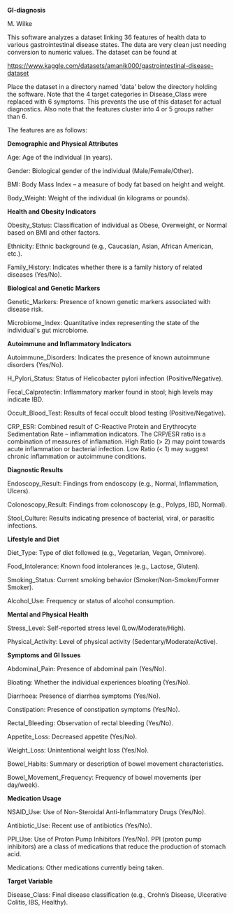 **GI-diagnosis**

M. Wilke

This software analyzes a dataset linking 36 features of health data to various gastrointestinal disease states. The data are very clean just needing conversion to numeric values. The dataset can be found at 

https://www.kaggle.com/datasets/amanik000/gastrointestinal-disease-dataset

Place the dataset in a directory named 'data' below the directory holding the software. 
Note that the 4 target categories in Disease_Class were replaced with 6 symptoms. This prevents the use of this dataset for actual diagnostics. Also note that the features cluster into 4 or 5 groups rather than 6. 

The features are as follows:

**Demographic and Physical Attributes**

Age: Age of the individual (in years).

Gender: Biological gender of the individual (Male/Female/Other).

BMI: Body Mass Index – a measure of body fat based on height and weight.

Body_Weight: Weight of the individual (in kilograms or pounds).

**Health and Obesity Indicators**

Obesity_Status: Classification of individual as Obese, Overweight, or Normal based on BMI and other factors.

Ethnicity: Ethnic background (e.g., Caucasian, Asian, African American, etc.).

Family_History: Indicates whether there is a family history of related diseases (Yes/No).

**Biological and Genetic Markers**

Genetic_Markers: Presence of known genetic markers associated with disease risk.

Microbiome_Index: Quantitative index representing the state of the individual's gut microbiome.

**Autoimmune and Inflammatory Indicators**

Autoimmune_Disorders: Indicates the presence of known autoimmune disorders (Yes/No).

H_Pylori_Status: Status of Helicobacter pylori infection (Positive/Negative).

Fecal_Calprotectin: Inflammatory marker found in stool; high levels may indicate IBD.

Occult_Blood_Test: Results of fecal occult blood testing (Positive/Negative).

CRP_ESR: Combined result of C-Reactive Protein and Erythrocyte Sedimentation Rate – inflammation indicators. The CRP/ESR ratio is a combination of measures of inflamation.
   High Ratio (> 2) may point towards acute inflammation or bacterial infection.
   Low Ratio (< 1) may suggest chronic inflammation or autoimmune conditions.

**Diagnostic Results**

Endoscopy_Result: Findings from endoscopy (e.g., Normal, Inflammation, Ulcers).

Colonoscopy_Result: Findings from colonoscopy (e.g., Polyps, IBD, Normal).

Stool_Culture: Results indicating presence of bacterial, viral, or parasitic infections.

**Lifestyle and Diet**

Diet_Type: Type of diet followed (e.g., Vegetarian, Vegan, Omnivore).

Food_Intolerance: Known food intolerances (e.g., Lactose, Gluten).

Smoking_Status: Current smoking behavior (Smoker/Non-Smoker/Former Smoker).

Alcohol_Use: Frequency or status of alcohol consumption.

**Mental and Physical Health**

Stress_Level: Self-reported stress level (Low/Moderate/High).

Physical_Activity: Level of physical activity (Sedentary/Moderate/Active).

**Symptoms and GI Issues**

Abdominal_Pain: Presence of abdominal pain (Yes/No).

Bloating: Whether the individual experiences bloating (Yes/No).

Diarrhoea: Presence of diarrhea symptoms (Yes/No).

Constipation: Presence of constipation symptoms (Yes/No).

Rectal_Bleeding: Observation of rectal bleeding (Yes/No).

Appetite_Loss: Decreased appetite (Yes/No).

Weight_Loss: Unintentional weight loss (Yes/No).

Bowel_Habits: Summary or description of bowel movement characteristics.

Bowel_Movement_Frequency: Frequency of bowel movements (per day/week).

**Medication Usage**

NSAID_Use: Use of Non-Steroidal Anti-Inflammatory Drugs (Yes/No).

Antibiotic_Use: Recent use of antibiotics (Yes/No).

PPI_Use: Use of Proton Pump Inhibitors (Yes/No). PPI (proton pump inhibitors) are a class of medications that reduce the production of stomach acid.

Medications: Other medications currently being taken.

**Target Variable**

Disease_Class: Final disease classification (e.g., Crohn’s Disease, Ulcerative Colitis, IBS, Healthy).




